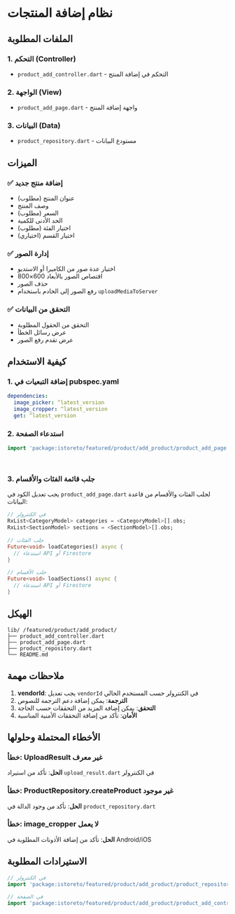 # نظام إضافة المنتجات

## الملفات المطلوبة

### 1. التحكم (Controller)
- `product_add_controller.dart` - التحكم في إضافة المنتج

### 2. الواجهة (View)
- `product_add_page.dart` - واجهة إضافة المنتج

### 3. البيانات (Data)
- `product_repository.dart` - مستودع البيانات

## الميزات

### ✅ إضافة منتج جديد
- عنوان المنتج (مطلوب)
- وصف المنتج
- السعر (مطلوب)
- الحد الأدنى للكمية
- اختيار الفئة (مطلوب)
- اختيار القسم (اختياري)

### ✅ إدارة الصور
- اختيار عدة صور من الكاميرا أو الاستديو
- اقتصاص الصور بالأبعاد 600×800
- حذف الصور
- رفع الصور إلى الخادم باستخدام `uploadMediaToServer`

### ✅ التحقق من البيانات
- التحقق من الحقول المطلوبة
- عرض رسائل الخطأ
- عرض تقدم رفع الصور

## كيفية الاستخدام

### 1. إضافة التبعيات في pubspec.yaml
```yaml
dependencies:
  image_picker: ^latest_version
  image_cropper: ^latest_version
  get: ^latest_version
```

### 2. استدعاء الصفحة
```dart
import 'package:istoreto/featured/product/add_product/product_add_page.dart';

  
```

### 3. جلب قائمة الفئات والأقسام
يجب تعديل الكود في `product_add_page.dart` لجلب الفئات والأقسام من قاعدة البيانات:

```dart
// في الكنترولر
RxList<CategoryModel> categories = <CategoryModel>[].obs;
RxList<SectionModel> sections = <SectionModel>[].obs;

// جلب الفئات
Future<void> loadCategories() async {
  // استدعاء API أو Firestore
}

// جلب الأقسام
Future<void> loadSections() async {
  // استدعاء API أو Firestore
}
```

## الهيكل

```
lib/ /featured/product/add_product/
├── product_add_controller.dart
├── product_add_page.dart
├── product_repository.dart
└── README.md
```

## ملاحظات مهمة

1. **vendorId**: يجب تعديل `vendorId` في الكنترولر حسب المستخدم الحالي
2. **الترجمة**: يمكن إضافة دعم الترجمة للنصوص
3. **التحقق**: يمكن إضافة المزيد من التحققات حسب الحاجة
4. **الأمان**: تأكد من إضافة التحققات الأمنية المناسبة

## الأخطاء المحتملة وحلولها

### خطأ: UploadResult غير معرف
**الحل**: تأكد من استيراد `upload_result.dart` في الكنترولر

### خطأ: ProductRepository.createProduct غير موجود
**الحل**: تأكد من وجود الدالة في `product_repository.dart`

### خطأ: image_cropper لا يعمل
**الحل**: تأكد من إضافة الأذونات المطلوبة في Android/iOS

## الاستيرادات المطلوبة

```dart
// في الكنترولر
import 'package:istoreto/featured/product/add_product/product_repository.dart';

// في الصفحة
import 'package:istoreto/featured/product/add_product/product_add_controller.dart';
``` 